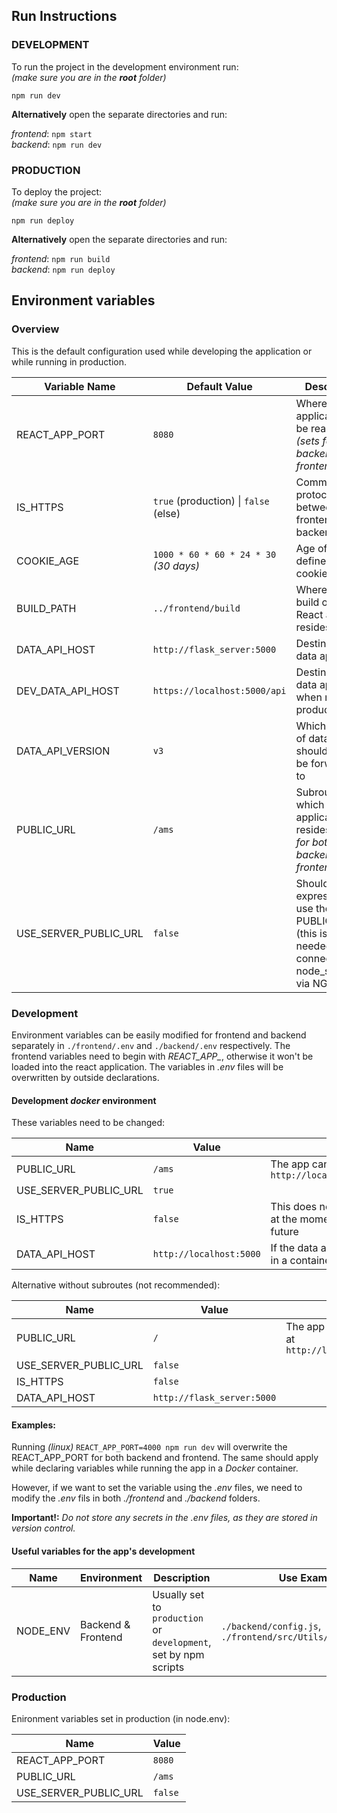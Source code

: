 ## Run Instructions

### DEVELOPMENT
To run the project in the development environment run:\
_(make sure you are in the **root** folder)_

`npm run dev`

**Alternatively** open the separate directories and run: 

*frontend*: `npm start`\
*backend*: `npm run dev`

### PRODUCTION
To deploy the project:\
_(make sure you are in the **root** folder)_

`npm run deploy`

**Alternatively** open the separate directories and run:

*frontend*: `npm run build`\
*backend*: `npm run deploy`


## Environment variables

### Overview

This is the default configuration used while developing the application or while running in production. 

| Variable Name | Default Value | Description |
| ------------- | ------------- | ----------- |
| REACT_APP_PORT  | `8080`  | Where the application can be reached _(sets for both backend and frontend)_ |
| IS_HTTPS  | `true` (production) \| `false` (else) | Communication protocol between frontend and backend |
| COOKIE_AGE | `1000 * 60 * 60 * 24 * 30` _(30 days)_ | Age of server defined cookies (in ms) |
| BUILD_PATH | `../frontend/build` | Where the build of the React app resides |
| DATA_API_HOST | `http://flask_server:5000` | Destination of data api calls |
| DEV_DATA_API_HOST | `https://localhost:5000/api` | Destination of data api calls when not in production |
| DATA_API_VERSION | `v3` | Which version of data api should the calls be forwarded to |
| PUBLIC_URL | `/ams` | Subroute on which the application resides _(sets for both backend and frontend)_ |
| USE_SERVER_PUBLIC_URL | `false` | Should the express server use the PUBLIC_URL (this is not needed if connecting to node_server via NGINX) |

### Development

Environment variables can be easily modified for frontend and backend separately in `./frontend/.env` and `./backend/.env` respectively. 
The frontend variables need to begin with _REACT\_APP\__, otherwise it won't be loaded into the react application. The variables in _.env_ files will be overwritten by outside declarations. 

#### Development _docker_ environment

These variables need to be changed:

| Name | Value | Note |
| ---- | ----- | ---- |
| PUBLIC_URL | `/ams` | The app can be accessed at `http://localhost://8080/ams` |
| USE_SERVER_PUBLIC_URL | `true` | |
| IS_HTTPS | `false` | This does not affect anything at the moment, but will in the future |
| DATA_API_HOST | `http://localhost:5000` | If the data api is not running in a container |

Alternative without subroutes (not recommended):

| Name | Value | Note |
| ---- | ----- | ---- |
| PUBLIC_URL | `/` | The app can be accessed at `http://localhost://8080/` |
| USE_SERVER_PUBLIC_URL | `false` |  |
| IS_HTTPS | `false` | |
| DATA_API_HOST | `http://flask_server:5000`| |

#### Examples: 

Running _(linux)_ `REACT_APP_PORT=4000 npm run dev` will overwrite the REACT_APP_PORT for both backend and frontend. The same should apply while declaring variables while running the app in a _Docker_ container.

However, if we want to set the variable using the _.env_ files, we need to modify the _.env_ fils in both _./frontend_ and _./backend_ folders.

**Important!:** _Do not store any secrets in the .env files, as they are stored in version control._

#### Useful variables for the app's development

| Name | Environment | Description | Use Examples |
| ---- | ----------- | ----------- | ------------ |
| NODE_ENV | Backend & Frontend | Usually set to `production` or `development`, set by npm scripts | `./backend/config.js`, `./frontend/src/Utils/APIConnector.js` |

### Production

Enironment variables set in production (in node.env):

| Name | Value |
| ---- | ----- |
| REACT_APP_PORT | `8080` |
| PUBLIC_URL | `/ams` |
| USE_SERVER_PUBLIC_URL | `false` |


